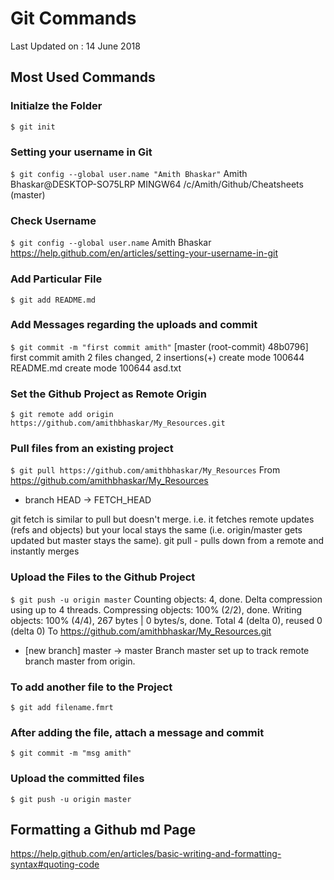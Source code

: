 # Git Commands

Last Updated on : 14 June 2018

## Most Used Commands

### Initialze the Folder
```$ git init```

### Setting your username in Git
```$ git config --global user.name "Amith Bhaskar"```
Amith Bhaskar@DESKTOP-SO75LRP MINGW64 /c/Amith/Github/Cheatsheets (master)

### Check Username
```$ git config --global user.name```
Amith Bhaskar
https://help.github.com/en/articles/setting-your-username-in-git

### Add Particular File
```$ git add README.md```

### Add Messages regarding the uploads and commit
```$ git commit -m "first commit amith"```
[master (root-commit) 48b0796] first commit amith
 2 files changed, 2 insertions(+)
 create mode 100644 README.md
 create mode 100644 asd.txt

### Set the Github Project as Remote Origin
```$ git remote add origin https://github.com/amithbhaskar/My_Resources.git```

### Pull files from an existing project
```$ git pull https://github.com/amithbhaskar/My_Resources```
From https://github.com/amithbhaskar/My_Resources
 * branch            HEAD       -> FETCH_HEAD

git fetch is similar to pull but doesn't merge. i.e. it fetches remote updates (refs and objects) but your local stays the same (i.e. origin/master gets updated but master stays the same).
git pull - pulls down from a remote and instantly merges

### Upload the Files to the Github Project
```$ git push -u origin master```
Counting objects: 4, done.
Delta compression using up to 4 threads.
Compressing objects: 100% (2/2), done.
Writing objects: 100% (4/4), 267 bytes | 0 bytes/s, done.
Total 4 (delta 0), reused 0 (delta 0)
To https://github.com/amithbhaskar/My_Resources.git
 * [new branch]      master -> master
Branch master set up to track remote branch master from origin.

### To add another file to the Project
```$ git add filename.fmrt```

### After adding the file, attach a message and commit
```$ git commit -m "msg amith"```

### Upload the committed files
```$ git push -u origin master```

## Formatting a Github md Page
https://help.github.com/en/articles/basic-writing-and-formatting-syntax#quoting-code
